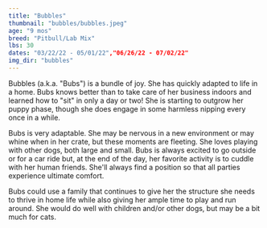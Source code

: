 ```yaml
---
title: "Bubbles"
thumbnail: "bubbles/bubbles.jpeg"
age: "9 mos"
breed: "Pitbull/Lab Mix"
lbs: 30
dates: "03/22/22 - 05/01/22","06/26/22 - 07/02/22"
img_dir: "bubbles"
---
```


Bubbles (a.k.a. "Bubs") is a bundle of joy. She has quickly adapted to life in a home. Bubs knows better than to take care of her business indoors and learned how to "sit" in only a day or two! She is starting to outgrow her puppy phase, though she does engage in some harmless nipping every once in a while.

Bubs is very adaptable. She may be nervous in a new environment or may whine when in her crate, but these moments are fleeting. She loves playing with other dogs, both large and small. Bubs is always excited to go outside or for a car ride but, at the end of the day, her favorite activity is to cuddle with her human friends. She'll always find a position so that all parties experience ultimate comfort.

Bubs could use a family that continues to give her the structure she needs to thrive in home life while also giving her ample time to play and run around. She would do well with children and/or other dogs, but may be a bit much for cats.
